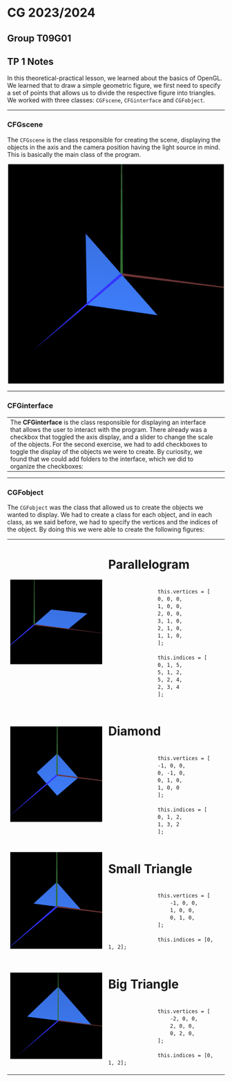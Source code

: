 # CG 2023/2024

## Group T09G01

## TP 1 Notes

In this theoretical-practical lesson, we learned about the basics of OpenGL.
We learned that to draw a simple geometric figure, we first need to specify a set of points that allows us to divide the respective figure into triangles. 
We worked with three classes: `CGFscene`, `CFGinterface` and `CGFobject`.

<hr />

### CFGscene

The `CFGscene` is the class responsible for creating the scene, displaying the objects in the axis and the camera position having the light source in mind. This is basically the main class of the program.

<center>
    <img src="screenshots/cgra-t09g01-tp1-1.png" width="500px">
</center>

<hr />

### CFGinterface

<table>
    <tr>
        <td width="500px">
            The <strong>CFGinterface</strong> is the class responsible for displaying an interface that allows the user to interact with the program. There already was a checkbox that toggled the axis display, and a slider to change the scale of the objects. For the second exercise, we had to add checkboxes to toggle the display of the objects we were to create. By curiosity, we found that we could add folders to the interface, which we did to organize the checkboxes:
        </td>
        <td>
            <img src="screenshots/cgra-t09g01-tp1-6.png"/>
        </td>
    </tr>
</table>

<hr />

### CGFobject

The `CGFobject` was the class that allowed us to create the objects we wanted to display. We had to create a class for each object, and in each class, as we said before, we had to specify the vertices and the indices of the object. By doing this we were able to create the following figures:

<table>
    <tr>
        <td><img src="screenshots/cgra-t09g01-tp1-2.png" width="300"/></td>
        <td>
            <h1>Parallelogram</h1>
            <code>
                this.vertices = [
                0, 0, 0,
                1, 0, 0,
                2, 0, 0,
                3, 1, 0,
                2, 1, 0,
                1, 1, 0,
                ]; <br />
                this.indices = [
                0, 1, 5,
                5, 1, 2,
                5, 2, 4,
                2, 3, 4 
                ];
            </code>
        </td>
    </tr>
    <tr>
        <td><img src="screenshots/cgra-t09g01-tp1-3.png" width="300"/></td>
        <td>
        <h1>Diamond</h1>
            <code>
                this.vertices = [
                -1, 0, 0,
                0, -1, 0,
                0, 1, 0, 
                1, 0, 0  
                ]; <br />
                this.indices = [
                0, 1, 2,
                1, 3, 2 
                ];
            </code>
        </td>
    </tr>
    <tr>
        <td><img src="screenshots/cgra-t09g01-tp1-4.png" width="300"/></td>
        <td>
        <h1>Small Triangle</h1>
            <code>
                this.vertices = [
                    -1, 0, 0,
                    1, 0, 0, 
                    0, 1, 0, 
                ]; <br />
                this.indices = [0, 1, 2];
            </code>
        </td>
    </tr>
    <tr>
        <td><img src="screenshots/cgra-t09g01-tp1-5.png" width="300"/></td>
        <td>
        <h1>Big Triangle</h1>
            <code>
                this.vertices = [
                    -2, 0, 0,
                    2, 0, 0, 
                    0, 2, 0, 
                ]; <br />
                this.indices = [0, 1, 2];
            </code>
        </td>
    </tr>
</table>

